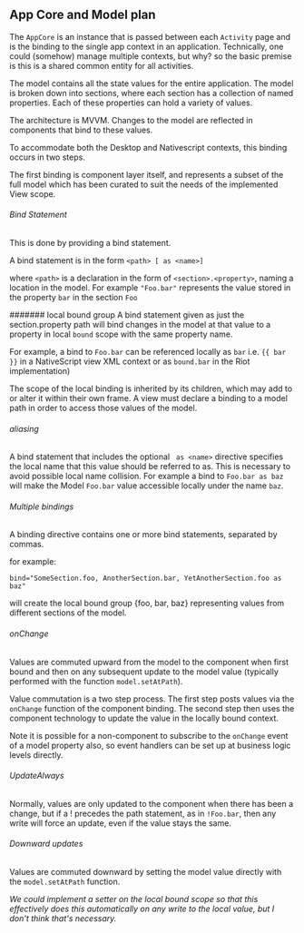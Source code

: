 
## App Core and Model plan

The `AppCore` is an instance that is passed between each
`Activity` page and is the binding to the single app context
in an application.  Technically, one could (somehow) manage
multiple contexts, but why?  so the basic premise is this is
a shared common entity for all activities.

The model contains all the state values for the entire application.
The model is broken down into sections, where each section has
a collection of named properties.  Each of these properties can
hold a variety of values.  

The architecture is MVVM.  Changes to the model are reflected 
in components that bind to these values.

To accommodate both the Desktop and Nativescript contexts, this
binding occurs in two steps.

The first binding is component layer itself, and represents a
subset of the full model which has been curated to suit the needs
of the implemented View scope.

###### Bind Statement
This is done by providing a bind statement.

A bind statement is in the form `<path> [ as <name>]`

where `<path>` is a declaration in the form of `<section>.<property>`,
naming a location in the model.  For example `"Foo.bar"` represents
the value stored in the property `bar` in the section `Foo`

####### local bound group
A bind statement given as just the section.property path will bind
changes in the model at that value to a property in local `bound` scope
with the same property name.

For example, a bind to `Foo.bar` can be referenced locally as `bar` 
i.e. `{{ bar }}` in a NativeScript view XML context or as
`bound.bar` in the Riot implementation)

The scope of the local binding is inherited by its children,
which may add to or alter it within their own frame.
A view must declare a binding to a model path in order to access
those values of the model.

###### aliasing
A bind statement that includes the optional ` as <name>` directive
specifies the local name that this value should be referred to as.
This is necessary to avoid possible local name collision.
For example a bind to `Foo.bar as baz` will make the Model `Foo.bar` 
value accessible locally under the name `baz`.

###### Multiple bindings
A binding directive contains one or more bind statements,
separated by commas.

for example:

````
bind="SomeSection.foo, AnotherSection.bar, YetAnotherSection.foo as baz" 
````
will create the local bound group {foo, bar, baz} representing values from
different sections of the model.

###### onChange
Values are commuted upward from the model to the component when first bound and 
then on any subsequent update to the model value (typically performed with
the function `model.setAtPath`).

Value commutation is a two step process.  The first step posts values via the
`onChange` function of the component binding.  The second step then uses
the component technology to update the value in the locally bound context.

Note it is possible for a non-component to subscribe to the `onChange` event
of a model property also, so event handlers can be set up at business logic levels
directly.

###### UpdateAlways
Normally, values are only updated to the component when there has
been a change, but if a ! precedes the path statement, as in
`!Foo.bar`, then any write will force an update, even if the value stays
the same.

###### Downward updates
Values are commuted downward by setting the model value directly
with the `model.setAtPath` function.

_We could implement a setter on the local bound scope so that this 
effectively does this automatically on any write to the local value,
but I don't think that's necessary._



 